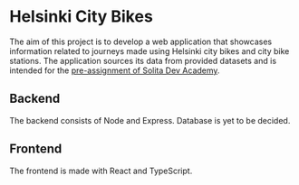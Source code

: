 # Helsinki City Bikes

The aim of this project is to develop a web application that showcases information related to journeys made using Helsinki city bikes and city bike stations. The application sources its data from provided datasets and is intended for the [pre-assignment of Solita Dev Academy](https://github.com/solita/dev-academy-2023-exercise).

## Backend

The backend consists of Node and Express. Database is yet to be decided.

## Frontend
The frontend is made with React and TypeScript.